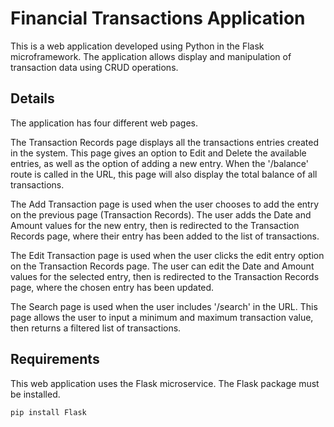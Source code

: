 # Financial Transactions Application

This is a web application developed using Python in the Flask microframework. The application allows display and manipulation of transaction data using CRUD operations.

## Details

The application has four different web pages. 

The Transaction Records page displays all the transactions entries created in the system. This page gives an option to Edit and Delete the available entries, as well as the option of adding a new entry. 
When the '/balance' route is called in the URL, this page will also display the total balance of all transactions. 

The Add Transaction page is used when the user chooses to add the entry on the previous page (Transaction Records). The user adds the Date and Amount values for the new entry, then is redirected to the Transaction Records page, where their entry has been added to the list of transactions. 

The Edit Transaction page is used when the user clicks the edit entry option on the Transaction Records page. The user can edit the Date and Amount values for the selected entry, then is redirected to the Transaction Records page, where the chosen entry has been updated.

The Search page is used when the user includes '/search' in the URL. This page allows the user to input a minimum and maximum transaction value, then returns a filtered list of transactions.

## Requirements
This web application uses the Flask microservice. The Flask package must be installed.
```bash
pip install Flask
```
